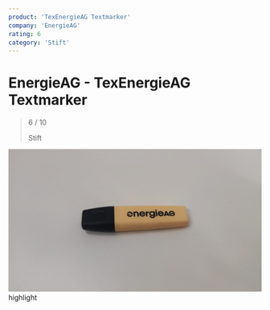 ```yaml
---
product: 'TexEnergieAG Textmarker'
company: 'EnergieAG'
rating: 6
category: 'Stift'
---
```


# EnergieAG - TexEnergieAG Textmarker
>
> 6 / 10
>
> Stift

![TexEnergieAG Textmarker](./assets/energieag-texenergieag-textmarker-2da9a984-dfe4-4815-bb17-644b454e2d8d.jpg)
highlight
